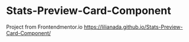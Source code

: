 # Stats-Preview-Card-Component
Project from Frontendmentor.io
https://lilianada.github.io/Stats-Preview-Card-Component/
